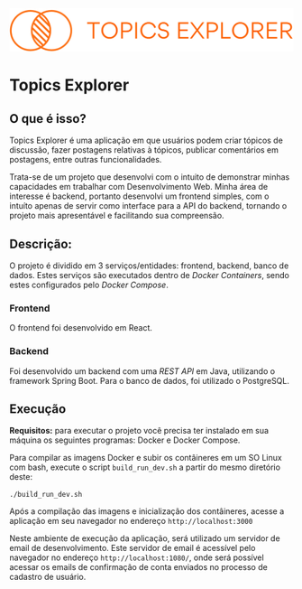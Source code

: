 <div align="center">
  <img alt="topics explorer logo" src="./logo-topics-explorer.png">
</div>


# Topics Explorer

## O que é isso?

Topics Explorer é uma aplicação em que usuários podem criar tópicos de discussão, fazer postagens relativas à tópicos, publicar comentários em postagens, entre outras funcionalidades.

Trata-se de um projeto que desenvolvi com o intuito de demonstrar minhas capacidades em trabalhar com Desenvolvimento Web. Minha área de interesse é backend, portanto desenvolvi um frontend simples, com o intuíto apenas de servir como interface para a API do backend, tornando o projeto mais apresentável e facilitando sua compreensão.

## Descrição:

O projeto é dividido em 3 serviços/entidades: frontend, backend, banco de dados.
Estes serviços são executados dentro de *Docker Containers*, sendo estes configurados pelo *Docker Compose*.

### Frontend

O frontend foi desenvolvido em React.

### Backend

Foi desenvolvido um backend com uma *REST API* em Java, utilizando o framework Spring Boot. Para o banco de dados, foi utilizado o PostgreSQL. 

## Execução

**Requisitos:** para executar o projeto você precisa ter instalado em sua máquina os seguintes programas: Docker e Docker Compose.

Para compilar as imagens Docker e subir os contâineres em um SO Linux com bash, execute o script `build_run_dev.sh` a partir do mesmo diretório deste:
```
./build_run_dev.sh
```

Após a compilação das imagens e inicialização dos contâineres, acesse a aplicação em seu navegador no endereço `http://localhost:3000`

Neste ambiente de execução da aplicação, será utilizado um servidor de email de desenvolvimento. Este servidor de email é acessível pelo navegador no endereço `http://localhost:1080/`, onde será possível acessar os emails de confirmação de conta enviados no processo de cadastro de usuário.